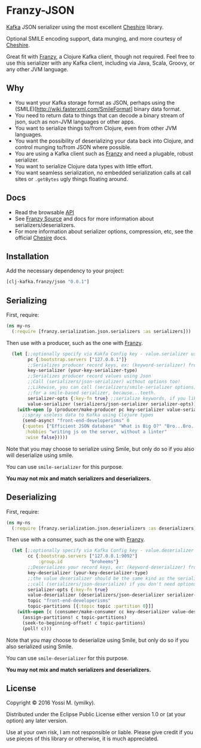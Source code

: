 # Franzy-JSON

[Kafka](http://kafka.apache.org/documentation.html) JSON serializer using the most excellent [Cheshire](https://github.com/dakrone/cheshire) library.

Optional SMILE encoding support, data munging, and more courtesy of [Cheshire](https://github.com/dakrone/cheshire).

Great fit with [Franzy](https://github.com/ymilky/franzy), a Clojure Kafka client, though not required. Feel free to use this serializer with any Kafka client, including via Java, Scala, Groovy, or any other JVM language.

## Why

* You want your Kafka storage format as JSON, perhaps using the (SMILE)[http://wiki.fasterxml.com/SmileFormat] binary data format.
* You need to return data to things that can decode a binary stream of json, such as non-JVM languages or other apps.
* You want to serialize things to/from Clojure, even from other JVM languages.
* You want the possibility of deserializing your data back into Clojure, and control munging to/from JSON where possible.
* You are using a Kafka client such as [Franzy](https://github.com/ymilky/franzy) and need a plugable, robust serializer.
* You want to serialize Clojure data types with little effort.
* You want seamless serialization, no embedded serialization calls at call sites or `.getBytes` ugly things floating around.

## Docs

* Read the browsable [API](http://ymilky.github.io/franzy-json/api/index.html)
* See [Franzy Source](https://github.com/ymilky/franzy) and docs for more information about serializers/deserializers.
* For more information about serializer options, compression, etc, see the official [Chesire](https://github.com/dakrone/cheshire) docs.

## Installation

Add the necessary dependency to your project:

```clojure
[clj-kafka.franzy/json "0.0.1"]
```

## Serializing

First, require:

```clojure
(ns my-ns
  (:require [franzy.serialization.json.serializers :as serializers]))
```

Then use with a producer, such as the one with [Franzy](https://github.com/ymilky/franzy).

```clojure
  (let [;;optionally specify via Kakfa Config key - value.serializer using fully qualified class name
        pc {:bootstrap.servers ["127.0.0.1"]}
        ;;Serializes producer record keys, ex: (keyword-serializer) from Franzy
        key-serializer (your-key-serializer-type)
        ;;Serializes producer record values using Json
        ;;Call (serializers/json-serializer) without options too!
        ;;Likewise, you can call (serializers/smile-serializer options)
        ;;for a smile-based serializer, because...teeth.
        serializer-opts {:key-fn true} ;;serialize keywords, if you like....
        value-serializer (serializers/json-serializer serializer-opts)]
    (with-open [p (producer/make-producer pc key-serializer value-serializer)]
      ;;spray useless data to Kafka using Clojure types
      (send-async! "front-end-developerisms" 0
      {:quotes ["Efficient JSON database" "What is Big O?" "Bro...Bro..."]
       :hobbies "writing js on the server, without a linter"
       :wise false}))))
```

Note that you may choose to serialize using Smile, but only do so if you also will deserialize using smile.

You can use `smile-serializer` for this purpose.

**You may not mix and match serializers and deserializers.**

## Deserializing

First, require:

```clojure
(ns my-ns
  (:require [franzy.serialization.json.deserializers :as deserializers]))
```

Then use with a consumer, such as the one with [Franzy](https://github.com/ymilky/franzy).

```clojure
  (let [;;optionally specify via Kafka Config key - value.deserializer using fully qualified class name
        cc {:bootstrap.servers ["127.0.0.1:9092"]
            :group.id          "broheems"}
        ;;Deserializes your record keys, ex: (keyword-deserializer) from Franzy
        key-deserializer (your-key-deserializer-type)
        ;;the value deserializer should be the same kind as the serializer, don't mix and match
        ;;call (serializers/json-deserialize) if you don't need options...
        serializer-opts {:key-fn true}
        value-deserializer (deserializers/json-deserializer serializer-opts)
        topic "front-end-developerisms"
        topic-partitions [{:topic topic :partition 0}]]
    (with-open [c (consumer/make-consumer cc key-deserializer value-deserializer)]
      (assign-partitions! c topic-partitions)
      (seek-to-beginning-offset! c topic-partitions)
      (poll! c)))
```

Note that you may choose to deserialize using Smile, but only do so if you also serialized using Smile.

You can use `smile-deserializer` for this purpose.

**You may not mix and match serializers and deserializers.**

## License

Copyright © 2016 Yossi M. (ymilky).

Distributed under the Eclipse Public License either version 1.0 or (at your option) any later version.

Use at your own risk, I am not responsible or liable. Please give credit if you use pieces of this library or otherwise, it is much appreciated.
